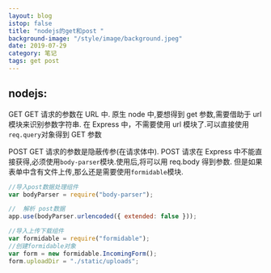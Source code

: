 ```yaml
---
layout: blog
istop: false
title: "nodejs的get和post "
background-image: "/style/image/background.jpeg"
date: 2019-07-29
category: 笔记
tags: get post
---
```


## nodejs:

GET
GET 请求的参数在 URL 中.
原生 node 中,要想得到 get 参数,需要借助于 url 模块来识别参数字符串.
在 Express 中，不需要使用 url 模块了.可以直接使用`req.query`对象得到 GET 参数

POST
GET 请求的参数是隐蔽传参(在请求体中).
POST 请求在 Express 中不能直接获得,必须使用`body-parser`模块.使用后,将可以用 req.body 得到参数.
但是如果表单中含有文件上传,那么还是需要使用`formidable`模块.

```js
//导入post数据处理组件
var bodyParser = require("body-parser");

//  解析 post数据
app.use(bodyParser.urlencoded({ extended: false }));

//导入上传下载组件
var formidable = require("formidable");
//创建formidable对象
var form = new formidable.IncomingForm();
form.uploadDir = "./static/uploads";
```
